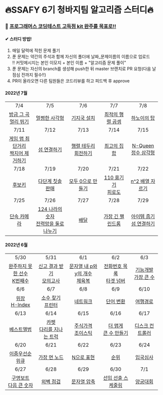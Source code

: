 # 🔥SSAFY 6기 청바지팀 알고리즘 스터디🔥

### 🥊 [프로그래머스 코딩테스트 고득점 kit 완주를 목표로!!](https://programmers.co.kr/learn/challenges?tab=algorithm_practice_kit)

#### ✔ 스터디 방법!

1. 매일 달력에 적힌 문제 풀기
2. 푼 문제는 약간의 주석과 함께 자신의 폴더에 날짜_문제이름의 이름으로 업로드  
!! 커밋메시지는 본인 이모지 + 본인 이름 + "알고리즘 문제 풀이"
3. 푼 문제는 자신의 branch를 생성해 push한 뒤 master 브랜치로 PR 요청(다음 날 점심 전까지 필수!!)
4. PR이 올라오면 다른 팀원들은 코드리뷰를 하고 피드백 후 approve



#### 2022년 7월
|                                                              |                                                              |                                                              |                                                              |                                                              |
| :----------------------------------------------------------: | :----------------------------------------------------------: | :----------------------------------------------------------: | :----------------------------------------------------------: | :----------------------------------------------------------: |
|                             7/4                              |                             7/5                              |                             7/6                              |                             7/7                              |                             7/8                              |
| [방금 그 곡](https://programmers.co.kr/learn/courses/30/lessons/17683)<br />[멀리 뛰기](https://programmers.co.kr/learn/courses/30/lessons/12914) | [멀쩡한 사각형](https://school.programmers.co.kr/learn/courses/30/lessons/62048) | [기지국 설치](https://school.programmers.co.kr/learn/courses/30/lessons/12979) | [최적의 행렬 곱셈](https://school.programmers.co.kr/learn/courses/30/lessons/12942) | [하노이의 탑](https://school.programmers.co.kr/learn/courses/30/lessons/12946) |
|                             7/11                             |                             7/12                             |                             7/13                             |                             7/14                             |                             7/15                             |
| [게임 맵 최단거리](https://school.programmers.co.kr/learn/courses/30/lessons/1844)<br />[짝지어 제거하기](https://school.programmers.co.kr/learn/courses/30/lessons/12973) | [섬 연결하기](https://school.programmers.co.kr/learn/courses/30/lessons/42861) | [행렬 테두리 회전하기](https://school.programmers.co.kr/learn/courses/30/lessons/77485) | [최고의 집합](https://school.programmers.co.kr/learn/courses/30/lessons/12938) | [N-Queen](https://school.programmers.co.kr/learn/courses/30/lessons/12952)<br />[정수 삼각형](https://school.programmers.co.kr/learn/courses/30/lessons/43105) |
|                             7/18                             |                             7/19                             |                             7/20                             |                             7/21                             |                             7/22                             |
| [후보키](https://programmers.co.kr/learn/courses/30/lessons/42890) | [다단계 칫솔 판매](https://school.programmers.co.kr/learn/courses/30/lessons/77486) | [모두 0으로 만들기](https://school.programmers.co.kr/learn/courses/30/lessons/76503) | [110 옮기기](https://school.programmers.co.kr/learn/courses/30/lessons/77886)<br />[피로도](https://school.programmers.co.kr/learn/courses/30/lessons/87946) | [n^2 배열 자르기](https://school.programmers.co.kr/learn/courses/30/lessons/87390) |
|                             7/25                             |                             7/26                             |                             7/27                             |                             7/28                             |                             7/29                             |
| [단속 카메라](https://school.programmers.co.kr/learn/courses/30/lessons/42884) | [124 나라의 숫자](https://school.programmers.co.kr/learn/courses/30/lessons/12899)<br />[전력망을 둘로 나누기](https://school.programmers.co.kr/learn/courses/30/lessons/86971) | [배달](https://school.programmers.co.kr/learn/courses/30/lessons/12978) | [가장 긴 팰린드롬](https://programmers.co.kr/learn/courses/30/lessons/12904) | [아이템 줍기](https://school.programmers.co.kr/learn/courses/30/lessons/87694)<br />[섬 연결하기](https://programmers.co.kr/learn/courses/30/lessons/42861) |


#### 2022년 6월
|                                                              |                                                              |                                                              |                                                              |                                                              |
| :----------------------------------------------------------: | :----------------------------------------------------------: | :----------------------------------------------------------: | :----------------------------------------------------------: | :----------------------------------------------------------: |
|                             5/30                             |                             5/31                             |                             6/1                              |                             6/2                              |                             6/3                              |
| [완주하지 못한 선수](https://programmers.co.kr/learn/courses/30/lessons/42576)<br />[K번째수](https://programmers.co.kr/learn/courses/30/lessons/42748) | [신고 결과 받기](https://programmers.co.kr/learn/courses/30/lessons/92334)<br />[모의고사](https://programmers.co.kr/learn/courses/30/lessons/42840) | [문자열 내 p와 y의 개수](https://programmers.co.kr/learn/courses/30/lessons/12916)<br />[체육복](https://programmers.co.kr/learn/courses/30/lessons/42862) | [전화번호 목록](https://programmers.co.kr/learn/courses/30/lessons/42577)<br />[타겟 넘버](https://programmers.co.kr/learn/courses/30/lessons/43165) | [기능개발](https://programmers.co.kr/learn/courses/30/lessons/42586)<br />[가장 큰 수](https://programmers.co.kr/learn/courses/30/lessons/42746) |
|                             6/6                              |                             6/7                              |                             6/8                              |                             6/9                              |                             6/10                             |
| [위장](https://programmers.co.kr/learn/courses/30/lessons/42578)<br />[H-Index](https://programmers.co.kr/learn/courses/30/lessons/42747) | [소수 찾기](https://programmers.co.kr/learn/courses/30/lessons/42839)<br />[프린터](https://programmers.co.kr/learn/courses/30/lessons/42587) | [네트워크](https://programmers.co.kr/learn/courses/30/lessons/43162) | [단어 변환](https://programmers.co.kr/learn/courses/30/lessons/43163) | [여행경로](https://programmers.co.kr/learn/courses/30/lessons/43164) |
|                             6/13                             |                             6/14                             |                             6/15                             |                             6/16                             |                             6/17                             |
| [베스트앨범](https://programmers.co.kr/learn/courses/30/lessons/42579) | [카펫](https://programmers.co.kr/learn/courses/30/lessons/42842)<br />[다리를 지나는 트럭](https://programmers.co.kr/learn/courses/30/lessons/42583) | [주식가격](https://programmers.co.kr/learn/courses/30/lessons/42584)<br />[조이스틱](https://programmers.co.kr/learn/courses/30/lessons/42860) | [더 맵게](https://programmers.co.kr/learn/courses/30/lessons/42626)<br />[큰 수 만들기](https://programmers.co.kr/learn/courses/30/lessons/42883) | [디스크 컨트롤러](https://programmers.co.kr/learn/courses/30/lessons/42627) |
|                             6/20                             |                             6/21                             |                             6/22                             |                             6/23                             |                             6/24                             |
| [이중우선순위큐](https://programmers.co.kr/learn/courses/30/lessons/42628) | [가장 먼 노드](https://programmers.co.kr/learn/courses/30/lessons/49189) | [N으로 표현](https://programmers.co.kr/learn/courses/30/lessons/42895) | [순위](https://programmers.co.kr/learn/courses/30/lessons/49191) | [입국심사](https://programmers.co.kr/learn/courses/30/lessons/43238) |
|                             6/27                             |                             6/28                             |                             6/29                             |                             6/30                             |                             7/1                              |
| [구명보트](https://programmers.co.kr/learn/courses/30/lessons/42885)<br />[다음 큰 숫자](https://programmers.co.kr/learn/courses/30/lessons/12911) | [외벽 점검](https://programmers.co.kr/learn/courses/30/lessons/60062) | [문자열 압축](https://programmers.co.kr/learn/courses/30/lessons/60057) | [선입 선출 스케줄링](https://programmers.co.kr/learn/courses/30/lessons/12920) | [양궁대회](https://programmers.co.kr/learn/courses/30/lessons/92342)<br /> |

